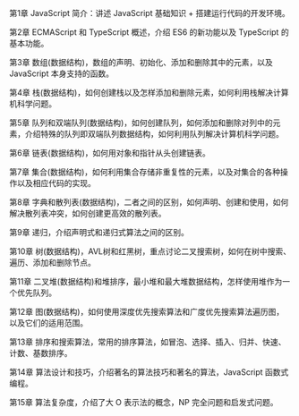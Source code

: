 第1章 JavaScript 简介：讲述 JavaScript 基础知识 + 搭建运行代码的开发环境。

第2章 ECMAScript 和 TypeScript 概述，介绍 ES6 的新功能以及 TypeScript 的基本功能。

第3章 数组(数据结构)，数组的声明、初始化、添加和删除其中的元素，以及 JavaScript 本身支持的函数。

第4章 栈(数据结构)，如何创建栈以及怎样添加和删除元素，如何利用栈解决计算机科学问题。

第5章 队列和双端队列(数据结构)，如何创建队列，如何添加和删除对列中的元素，介绍特殊的队列即双端队列数据结构，如何利用队列解决计算机科学问题。

第6章 链表(数据结构)，如何用对象和指针从头创建链表。

第7章 集合(数据结构)，如何利用集合存储非重复性的元素，以及对集合的各种操作以及相应代码的实现。

第8章 字典和散列表(数据结构)，二者之间的区别，如何声明、创建和使用，如何解决散列表冲突，如何创建更高效的散列表。

第9章 递归，介绍声明式和递归式算法之间的区别。

第10章 树(数据结构)，AVL树和红黑树，重点讨论二叉搜索树，如何在树中搜索、遍历、添加和删除节点。

第11章 二叉堆(数据结构)和堆排序，最小堆和最大堆数据结构，怎样使用堆作为一个优先队列。

第12章 图(数据结构)，如何使用深度优先搜索算法和广度优先搜索算法遍历图，以及它们的适用范围。

第13章 排序和搜索算法，常用的排序算法，如冒泡、选择、插入、归并、快速、计数、基数排序。

第14章 算法设计和技巧，介绍著名的算法技巧和著名的算法，JavaScript 函数式编程。

第15章 算法复杂度，介绍了大 O 表示法的概念，NP 完全问题和启发式问题。